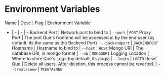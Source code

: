 Environment Variables
===

Name | Desc | Flag | Environment Variable
- | - | - | -
Backend Port | Network port to bind to | `--port` | `PORT`
Proxy Port | The port Que's frontend will be accessed at by the end user (by default, its the same as the Backend Port) | `--backendport` | `BACKENDPORT`
Hostname | Hostname to bind to | `--host` | `HOST`
Mongo URI | The database URI, in mongo format | `--db` | `MONGOURI`
Logging Location | Where to store Que's Logs (by default, its /logs) | `--logto` | `LOGTO`
Reset Que | Delete all users. After deletion, this process cannot be reverted. | `--treatasnew` | `TREATASNEW`
